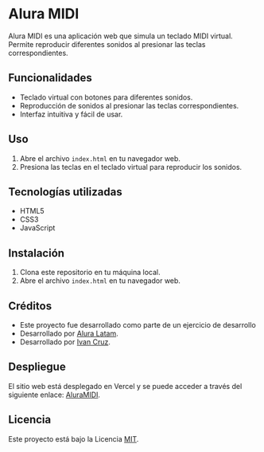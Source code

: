 # Alura MIDI

Alura MIDI es una aplicación web que simula un teclado MIDI virtual. Permite reproducir diferentes sonidos al presionar las teclas correspondientes.

## Funcionalidades

- Teclado virtual con botones para diferentes sonidos.
- Reproducción de sonidos al presionar las teclas correspondientes.
- Interfaz intuitiva y fácil de usar.

## Uso

1. Abre el archivo `index.html` en tu navegador web.
2. Presiona las teclas en el teclado virtual para reproducir los sonidos.

## Tecnologías utilizadas

- HTML5
- CSS3
- JavaScript

## Instalación

1. Clona este repositorio en tu máquina local.
2. Abre el archivo `index.html` en tu navegador web.

## Créditos

- Este proyecto fue desarrollado como parte de un ejercicio de desarrollo 
- Desarrollado por [Alura Latam](https://www.linkedin.com/company/alura-latam/).
- Desarrollado por [Ivan Cruz](https://www.linkedin.com/in/ivan-cruz-1906mx/).

## Despliegue

El sitio web está desplegado en Vercel y se puede acceder a través del siguiente enlace: [AluraMIDI](https://alura-midi-inky.vercel.app/).

## Licencia

Este proyecto está bajo la Licencia [MIT](https://opensource.org/licenses/MIT).